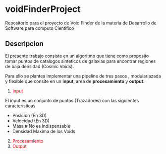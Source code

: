 # voidFinderProject
Repositorio para el proyecto de Void Finder de la materia de Desarrollo de Software para computo Cientifico

## Descripcion
El presente trabajo consiste en un algoritmo que tiene como proposito tomar puntos de catalogos sinteticos de galaxias para encontrar regiones de baja densidad (Cosmic Voids).

Para ello se plantea implementar una pipeline de tres pasos , modulariazada y flexible que consite en un **input**, area de **procesamiento** y **output**.

1. <div style='color:red;'>Input</div>
El input es un conjunto de puntos (Trazadores) con las siguientes caracteristicas

- Posicion (En 3D)
- Velocidad (En 3D)
- Masa # No es indispensable
- Densidad Maxima de los Voids

2. <div style='color:red;'>Procesamiento</div>

3. <div style='color:red;'>Output</div>
